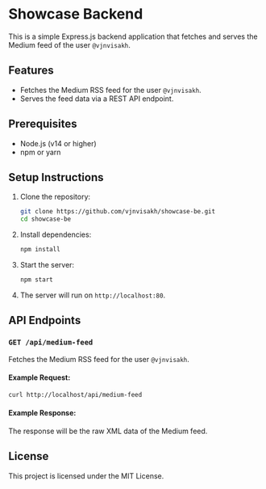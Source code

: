# Showcase Backend

This is a simple Express.js backend application that fetches and serves the Medium feed of the user `@vjnvisakh`.

## Features

- Fetches the Medium RSS feed for the user `@vjnvisakh`.
- Serves the feed data via a REST API endpoint.

## Prerequisites

- Node.js (v14 or higher)
- npm or yarn

## Setup Instructions

1. Clone the repository:

   ```bash
   git clone https://github.com/vjnvisakh/showcase-be.git
   cd showcase-be
   ```

2. Install dependencies:

   ```bash
   npm install
   ```

3. Start the server:

   ```bash
   npm start
   ```

4. The server will run on `http://localhost:80`.

## API Endpoints

### `GET /api/medium-feed`

Fetches the Medium RSS feed for the user `@vjnvisakh`.

#### Example Request:

```bash
curl http://localhost/api/medium-feed
```

#### Example Response:

The response will be the raw XML data of the Medium feed.

## License

This project is licensed under the MIT License.
